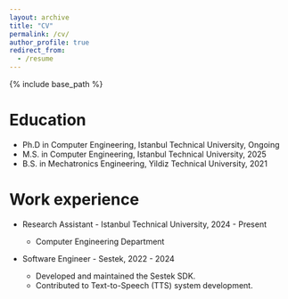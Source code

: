 ```yaml
---
layout: archive
title: "CV"
permalink: /cv/
author_profile: true
redirect_from:
  - /resume
---
```


{% include base_path %}

Education
======
* Ph.D in Computer Engineering, Istanbul Technical University, Ongoing
* M.S. in Computer Engineering, Istanbul Technical University, 2025
* B.S. in Mechatronics Engineering, Yildiz Technical University, 2021

Work experience
======
* Research Assistant - Istanbul Technical University, 2024 - Present
  * Computer Engineering Department

* Software Engineer - Sestek, 2022 - 2024
  * Developed and maintained the Sestek SDK.
  * Contributed to Text-to-Speech (TTS) system development.

